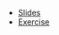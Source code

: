 - [Slides](https://docs.google.com/presentation/d/1N4QlYymFuOdCG7amUgsWqmo0fSkTsGmrqTtyHuN2vDw/edit?usp=sharing)
- [Exercise]()
